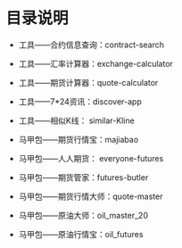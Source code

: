 # 目录说明

-  工具——合约信息查询：contract-search
-  工具——汇率计算器：exchange-calculator
-  工具——期货计算器：quote-calculator
-  工具——7*24资讯：discover-app
-  工具——相似K线： similar-Kline

- 马甲包——期货行情宝：majiabao
- 马甲包——人人期货： everyone-futures
- 马甲包——期货管家：futures-butler
- 马甲包——期货行情大师：quote-master
- 马甲包——原油大师：oil_master_20
- 马甲包——原油行情宝：oil_futures
